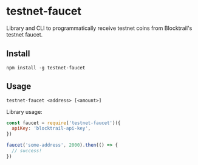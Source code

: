 # testnet-faucet

Library and CLI to programmatically receive testnet coins from Blocktrail's
testnet faucet.

## Install

```
npm install -g testnet-faucet
```

## Usage

```
testnet-faucet <address> [<amount>]
```

Library usage:

```javascript
const faucet = require('testnet-faucet')({
  apiKey: 'blocktrail-api-key',
})

faucet('some-address', 2000).then(() => {
  // success!
})
```
